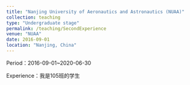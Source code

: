 ```yaml
---
title: "Nanjing University of Aeronautics and Astronautics (NUAA)"
collection: teaching
type: "Undergraduate stage"
permalink: /teaching/SecondExperience
venue: "NUAA"
date: 2016-09-01
location: "Nanjing, China"
---
```


Period：2016-09-01~2020-06-30

Experience：我是105班的学生

